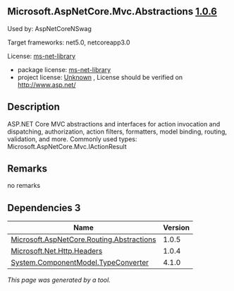 Microsoft.AspNetCore.Mvc.Abstractions [1.0.6](https://www.nuget.org/packages/Microsoft.AspNetCore.Mvc.Abstractions/1.0.6)
--------------------

Used by: AspNetCoreNSwag

Target frameworks: net5.0, netcoreapp3.0

License: [ms-net-library](../../../../licenses/ms-net-library) 

- package license: [ms-net-library](http://www.microsoft.com/web/webpi/eula/net_library_eula_enu.htm) 
- project license: [Unknown](http://www.asp.net/) , License should be verified on http://www.asp.net/

Description
-----------
ASP.NET Core MVC abstractions and interfaces for action invocation and dispatching, authorization, action filters, formatters, model binding, routing, validation, and more.
Commonly used types:
Microsoft.AspNetCore.Mvc.IActionResult

Remarks
-----------
no remarks


Dependencies 3
-----------

|Name|Version|
|----------|:----|
|[Microsoft.AspNetCore.Routing.Abstractions](../../../../packages/nuget.org/microsoft.aspnetcore.routing.abstractions/1.0.5)|1.0.5|
|[Microsoft.Net.Http.Headers](../../../../packages/nuget.org/microsoft.net.http.headers/1.0.4)|1.0.4|
|[System.ComponentModel.TypeConverter](../../../../packages/nuget.org/system.componentmodel.typeconverter/4.1.0)|4.1.0|

*This page was generated by a tool.*